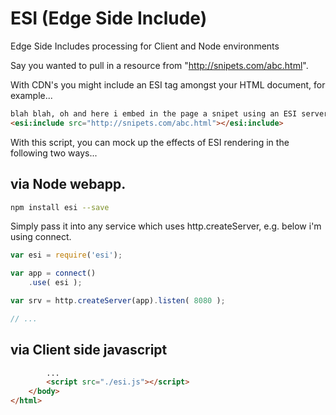 # ESI (Edge Side Include)

Edge Side Includes processing for Client and Node environments

Say you wanted to pull in a resource from "http://snipets.com/abc.html". 

With CDN's you might include an ESI tag amongst your HTML document, for example...

```html
blah blah, oh and here i embed in the page a snipet using an ESI server ...
<esi:include src="http://snipets.com/abc.html"></esi:include>
```

With this script, you can mock up the effects of ESI rendering in the following two ways...


## via Node webapp.

```bash
npm install esi --save
```

Simply pass it into any service which uses http.createServer, e.g. below i'm using connect.


```javascript
var esi = require('esi');

var app = connect()
	.use( esi );

var srv = http.createServer(app).listen( 8080 );

// ...

```

## via Client side javascript

```html
        ...
	    <script src="./esi.js"></script>
	</body>
</html>
```
